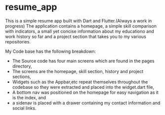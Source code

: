 # resume_app

This is a simple resume app built with Dart and Flutter.(Always a work in progress)
The application contains a homepage, a simple skill comparison with indicators, a small yet concise information about my educationo and work history so far and a project section that takes you to my various repositories.

My Code base has the following breakdown:
- The Source code has four main screens which are found in the pages directory,
- The screens are the homepage, skill section, history and project sections,
- Widgets such as the Appbar,etc repeat themselves throughout the codebase so they were extracted and placed into the widget.dart file,
- A bottom nav was positioned on the homepage for easy navigation as it is the index, and
- a sidenav is placed with a drawer containing my contact information and social links.
